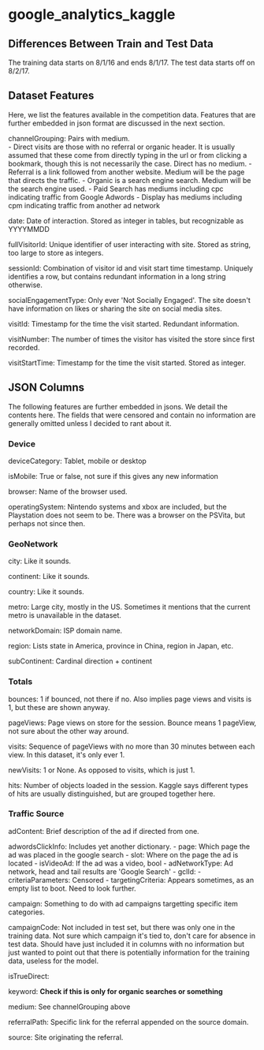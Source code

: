 # google_analytics_kaggle

## Differences Between Train and Test Data

The training data starts on 8/1/16 and ends 8/1/17.  The test data starts off on 8/2/17.  

## Dataset Features

Here, we list the features available in the competition data.  Features that are further embedded in json format are discussed in the next section.

channelGrouping: Pairs with medium.  
    - Direct visits are those with no referral or organic header.  It is usually assumed that these come from directly typing in the url or from clicking a bookmark, though this is not necessarily the case.  Direct has no medium.
    - Referral is a link followed from another website.  Medium will be the page that directs the traffic.
    - Organic is a search engine search.  Medium will be the search engine used.
    - Paid Search has mediums including cpc indicating traffic from Google Adwords
    - Display has mediums including cpm indicating traffic from another ad network
    
date: Date of interaction.  Stored as integer in tables, but recognizable as YYYYMMDD

fullVisitorId: Unique identifier of user interacting with site.  Stored as string, too large to store as integers.

sessionId: Combination of visitor id and visit start time timestamp.  Uniquely identifies a row, but contains redundant information in a long string otherwise.
    
socialEngagementType: Only ever 'Not Socially Engaged'.  The site doesn't have information on likes or sharing the site on social media sites.

visitId: Timestamp for the time the visit started.  Redundant information.

visitNumber:  The number of times the visitor has visited the store since first recorded.

visitStartTime: Timestamp for the time the visit started.  Stored as integer.


## JSON Columns

The following features are further embedded in jsons.  We detail the contents here.  The fields that were censored and contain no information are generally omitted unless I decided to rant about it.

### Device

deviceCategory: Tablet, mobile or desktop

isMobile: True or false, not sure if this gives any new information

browser:  Name of the browser used.

operatingSystem:  Nintendo systems and xbox are included, but the Playstation does not seem to be.  There was a browser on the PSVita, but perhaps not since then.

### GeoNetwork

city: Like it sounds.

continent: Like it sounds.

country: Like it sounds.

metro: Large city, mostly in the US.  Sometimes it mentions that the current metro is unavailable in the dataset.

networkDomain: ISP domain name.

region: Lists state in America, province in China, region in Japan, etc.

subContinent: Cardinal direction + continent


### Totals

bounces: 1 if bounced, not there if no.  Also implies page views and visits is 1, but these are shown anyway.

pageViews: Page views on store for the session.  Bounce means 1 pageView, not sure about the other way around.

visits: Sequence of pageViews with no more than 30 minutes between each view.  In this dataset, it's only ever 1.

newVisits: 1 or None.  As opposed to visits, which is just 1.

hits: Number of objects loaded in the session.  Kaggle says different types of hits are usually distinguished, but are grouped together here.

### Traffic Source

adContent: Brief description of the ad if directed from one.
    
adwordsClickInfo: Includes yet another dictionary.
    - page: Which page the ad was placed in the google search
    - slot: Where on the page the ad is located
    - isVideoAd: If the ad was a video, bool
    - adNetworkType: Ad network, head and tail results are 'Google Search'
    - gclId:
    - criteriaParameters: Censored
    - targetingCriteria: Appears sometimes, as an empty list to boot.  Need to look further.
    
campaign: Something to do with ad campaigns targetting specific item categories.

campaignCode: Not included in test set, but there was only one in the training data.  Not sure which campaign it's tied to, don't care for absence in test data.  Should have just included it in columns with no information but just wanted to point out that there is potentially information for the training data, useless for the model.

isTrueDirect: 

keyword: **Check if this is only for organic searches or something**

medium: See channelGrouping above

referralPath: Specific link for the referral appended on the source domain.

source: Site originating the referral.
